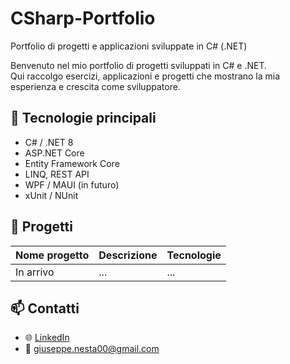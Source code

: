 # CSharp-Portfolio
Portfolio di progetti e applicazioni sviluppate in C# (.NET)

Benvenuto nel mio portfolio di progetti sviluppati in C# e .NET.  
Qui raccolgo esercizi, applicazioni e progetti che mostrano la mia esperienza e crescita come sviluppatore.

## 🚀 Tecnologie principali
- C# / .NET 8
- ASP.NET Core
- Entity Framework Core
- LINQ, REST API
- WPF / MAUI (in futuro)
- xUnit / NUnit

## 📂 Progetti
| Nome progetto | Descrizione | Tecnologie |
|----------------|-------------|-------------|
| In arrivo | ... | ... |

## 📫 Contatti
- 🌐 [LinkedIn](https://www.linkedin.com/in/giuseppe-nesta/)
- 📧 giuseppe.nesta00@gmail.com
